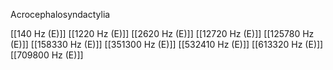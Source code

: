 

Acrocephalosyndactylia

[[140 Hz (E)]]
[[1220 Hz (E)]]
[[2620 Hz (E)]]
[[12720 Hz (E)]]
[[125780 Hz (E)]]
[[158330 Hz (E)]]
[[351300 Hz (E)]]
[[532410 Hz (E)]]
[[613320 Hz (E)]]
[[709800 Hz (E)]]